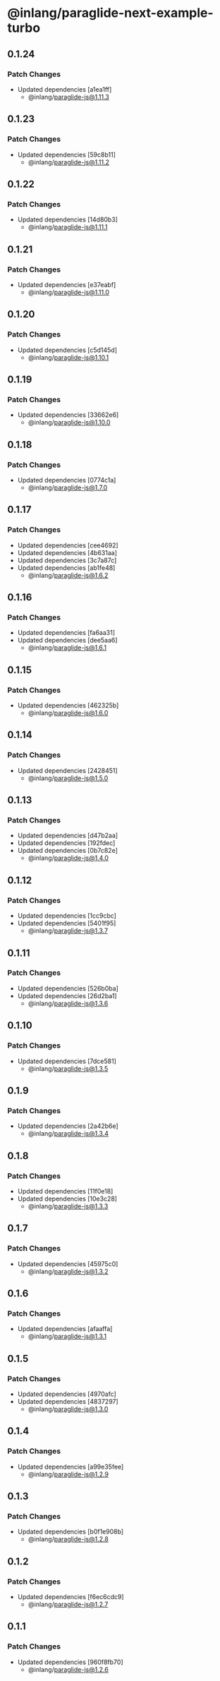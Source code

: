 # @inlang/paraglide-next-example-turbo

## 0.1.24

### Patch Changes

- Updated dependencies [a1ea1ff]
  - @inlang/paraglide-js@1.11.3

## 0.1.23

### Patch Changes

- Updated dependencies [59c8b11]
  - @inlang/paraglide-js@1.11.2

## 0.1.22

### Patch Changes

- Updated dependencies [14d80b3]
  - @inlang/paraglide-js@1.11.1

## 0.1.21

### Patch Changes

- Updated dependencies [e37eabf]
  - @inlang/paraglide-js@1.11.0

## 0.1.20

### Patch Changes

- Updated dependencies [c5d145d]
  - @inlang/paraglide-js@1.10.1

## 0.1.19

### Patch Changes

- Updated dependencies [33662e6]
  - @inlang/paraglide-js@1.10.0

## 0.1.18

### Patch Changes

- Updated dependencies [0774c1a]
  - @inlang/paraglide-js@1.7.0

## 0.1.17

### Patch Changes

- Updated dependencies [cee4692]
- Updated dependencies [4b631aa]
- Updated dependencies [3c7a87c]
- Updated dependencies [ab1fe48]
  - @inlang/paraglide-js@1.6.2

## 0.1.16

### Patch Changes

- Updated dependencies [fa6aa31]
- Updated dependencies [dee5aa6]
  - @inlang/paraglide-js@1.6.1

## 0.1.15

### Patch Changes

- Updated dependencies [462325b]
  - @inlang/paraglide-js@1.6.0

## 0.1.14

### Patch Changes

- Updated dependencies [2428451]
  - @inlang/paraglide-js@1.5.0

## 0.1.13

### Patch Changes

- Updated dependencies [d47b2aa]
- Updated dependencies [192fdec]
- Updated dependencies [0b7c82e]
  - @inlang/paraglide-js@1.4.0

## 0.1.12

### Patch Changes

- Updated dependencies [1cc9cbc]
- Updated dependencies [5401f95]
  - @inlang/paraglide-js@1.3.7

## 0.1.11

### Patch Changes

- Updated dependencies [526b0ba]
- Updated dependencies [26d2ba1]
  - @inlang/paraglide-js@1.3.6

## 0.1.10

### Patch Changes

- Updated dependencies [7dce581]
  - @inlang/paraglide-js@1.3.5

## 0.1.9

### Patch Changes

- Updated dependencies [2a42b6e]
  - @inlang/paraglide-js@1.3.4

## 0.1.8

### Patch Changes

- Updated dependencies [11f0e18]
- Updated dependencies [10e3c28]
  - @inlang/paraglide-js@1.3.3

## 0.1.7

### Patch Changes

- Updated dependencies [45975c0]
  - @inlang/paraglide-js@1.3.2

## 0.1.6

### Patch Changes

- Updated dependencies [afaaffa]
  - @inlang/paraglide-js@1.3.1

## 0.1.5

### Patch Changes

- Updated dependencies [4970afc]
- Updated dependencies [4837297]
  - @inlang/paraglide-js@1.3.0

## 0.1.4

### Patch Changes

- Updated dependencies [a99e35fee]
  - @inlang/paraglide-js@1.2.9

## 0.1.3

### Patch Changes

- Updated dependencies [b0f1e908b]
  - @inlang/paraglide-js@1.2.8

## 0.1.2

### Patch Changes

- Updated dependencies [f6ec6cdc9]
  - @inlang/paraglide-js@1.2.7

## 0.1.1

### Patch Changes

- Updated dependencies [960f8fb70]
  - @inlang/paraglide-js@1.2.6
